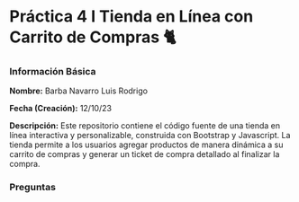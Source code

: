# Práctica 4 I Tienda en Línea con Carrito de Compras 🐈

### Información Básica

**Nombre:** Barba Navarro Luis Rodrigo

**Fecha (Creación):** 12/10/23

**Descripción:** Este repositorio contiene el código fuente de una tienda en línea interactiva y personalizable, construida con Bootstrap y Javascript. La tienda permite a los usuarios agregar productos de manera dinámica a su carrito de compras y generar un ticket de compra detallado al finalizar la compra.

### Preguntas
